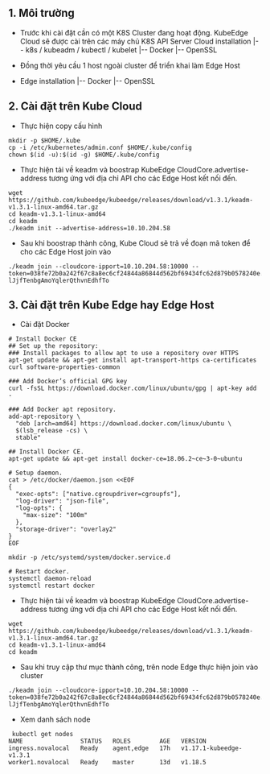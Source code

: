 

## 1. Môi trường

- Trước khi cài đặt cần có một K8S Cluster đang hoạt động. KubeEdge Cloud sẽ được cài trên các máy chủ K8S API Server
Cloud installation 
|-- k8s / kubeadm / kubectl / kubelet
|-- Docker
|-- OpenSSL

- Đồng thời yêu cầu 1 host ngoài cluster để triển khai làm Edge Host

- Edge installation 
|-- Docker
|-- OpenSSL


## 2. Cài đặt trên Kube Cloud

- Thực hiện copy cấu hình
```
mkdir -p $HOME/.kube
cp -i /etc/kubernetes/admin.conf $HOME/.kube/config
chown $(id -u):$(id -g) $HOME/.kube/config
```

- Thực hiện tải về keadm và boostrap KubeEdge CloudCore.advertise-address tương ứng với địa chỉ API cho các Edge Host kết nối đến.
```
wget https://github.com/kubeedge/kubeedge/releases/download/v1.3.1/keadm-v1.3.1-linux-amd64.tar.gz
cd keadm-v1.3.1-linux-amd64
cd keadm
./keadm init --advertise-address=10.10.204.58 
```

- Sau khi boostrap thành công, Kube Cloud sẽ trả về đoạn mã token để cho các Edge Host join vào 
```
./keadm join --cloudcore-ipport=10.10.204.58:10000 --token=038fe72b0a242f67c8a8ec6cf24844a86844d562bf69434fc62d879b0578240e.eyJhbGciOiJIUzI1NiIsInR5cCI6IkpXVCJ9.eyJleHAiOjE1OTQ3MjAxOTJ9.AglB36uB2_ItTe-lJjfTenbgAmoYqlerQthvnEdhfTo

```

## 3. Cài đặt trên Kube Edge hay Edge Host

- Cài đặt Docker
```
# Install Docker CE
## Set up the repository:
### Install packages to allow apt to use a repository over HTTPS
apt-get update && apt-get install apt-transport-https ca-certificates curl software-properties-common

### Add Docker’s official GPG key
curl -fsSL https://download.docker.com/linux/ubuntu/gpg | apt-key add -

### Add Docker apt repository.
add-apt-repository \
  "deb [arch=amd64] https://download.docker.com/linux/ubuntu \
  $(lsb_release -cs) \
  stable"

## Install Docker CE.
apt-get update && apt-get install docker-ce=18.06.2~ce~3-0~ubuntu

# Setup daemon.
cat > /etc/docker/daemon.json <<EOF
{
  "exec-opts": ["native.cgroupdriver=cgroupfs"],
  "log-driver": "json-file",
  "log-opts": {
    "max-size": "100m"
  },
  "storage-driver": "overlay2"
}
EOF

mkdir -p /etc/systemd/system/docker.service.d

# Restart docker.
systemctl daemon-reload
systemctl restart docker
```


- Thực hiện tải về keadm và boostrap KubeEdge CloudCore.advertise-address tương ứng với địa chỉ API cho các Edge Host kết nối đến.
```
wget https://github.com/kubeedge/kubeedge/releases/download/v1.3.1/keadm-v1.3.1-linux-amd64.tar.gz
cd keadm-v1.3.1-linux-amd64
cd keadm
```

- Sau khi truy cập thư mục thành công, trên node Edge thực hiện join vào cluster
```
./keadm join --cloudcore-ipport=10.10.204.58:10000 --token=038fe72b0a242f67c8a8ec6cf24844a86844d562bf69434fc62d879b0578240e.eyJhbGciOiJIUzI1NiIsInR5cCI6IkpXVCJ9.eyJleHAiOjE1OTQ3MjAxOTJ9.AglB36uB2_ItTe-lJjfTenbgAmoYqlerQthvnEdhfTo

```

- Xem danh sách node
```
 kubectl get nodes
NAME                STATUS   ROLES        AGE   VERSION
ingress.novalocal   Ready    agent,edge   17h   v1.17.1-kubeedge-v1.3.1
worker1.novalocal   Ready    master       13d   v1.18.5

```

